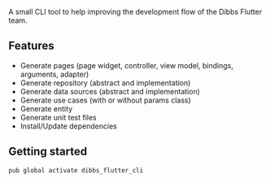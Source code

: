 <!-- 
This README describes the package. If you publish this package to pub.dev,
this README's contents appear on the landing page for your package.

For information about how to write a good package README, see the guide for
[writing package pages](https://dart.dev/guides/libraries/writing-package-pages). 

For general information about developing packages, see the Dart guide for
[creating packages](https://dart.dev/guides/libraries/create-library-packages)
and the Flutter guide for
[developing packages and plugins](https://flutter.dev/developing-packages). 
-->

A small CLI tool to help improving the development flow of the Dibbs Flutter team.

## Features

- Generate pages (page widget, controller, view model, bindings, arguments, adapter)
- Generate repository (abstract and implementation)
- Generate data sources (abstract and implementation)
- Generate use cases (with or without params class)
- Generate entity
- Generate unit test files
- Install/Update dependencies

## Getting started

```
pub global activate dibbs_flutter_cli
```
